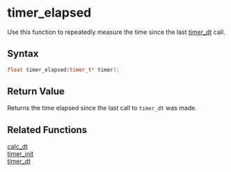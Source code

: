 
# timer_elapsed

Use this function to repeatedly measure the time since the last [timer_dt](https://github.com/RandyGaul/cute_framework/blob/master/doc/time/timer_dt.md) call.

## Syntax

```cpp
float timer_elapsed(timer_t* timer);
```

## Return Value

Returns the time elapsed since the last call to `timer_dt` was made. 

## Related Functions

[calc_dt](https://github.com/RandyGaul/cute_framework/blob/master/doc/time/calc_dt.md)  
[timer_init](https://github.com/RandyGaul/cute_framework/blob/master/doc/time/timer_init.md)  
[timer_dt](https://github.com/RandyGaul/cute_framework/blob/master/doc/time/timer_dt.md)  
